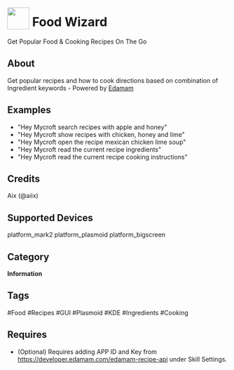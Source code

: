 # <img src='https://raw.githack.com/FortAwesome/Font-Awesome/master/svgs/solid/coffee.svg' card_color='#40515B' width='50' height='50' style='vertical-align:bottom'/> Food Wizard
Get Popular Food & Cooking Recipes On The Go

## About
Get popular recipes and how to cook directions based on combination of Ingredient keywords - Powered by [Edamam](https://www.edamam.com/)

## Examples
* "Hey Mycroft search recipes with apple and honey"
* "Hey Mycroft show recipes with chicken, honey and lime"
* "Hey Mycroft open the recipe mexican chicken lime soup"
* "Hey Mycroft read the current recipe ingredients"
* "Hey Mycroft read the current recipe cooking instructions"

## Credits
Aix (@aiix)

## Supported Devices 
platform_mark2 platform_plasmoid platform_bigscreen

## Category
**Information**

## Tags
#Food
#Recipes
#GUI
#Plasmoid
#KDE
#Ingredients
#Cooking

## Requires
- (Optional) Requires adding APP ID and Key from https://developer.edamam.com/edamam-recipe-api under Skill Settings.
